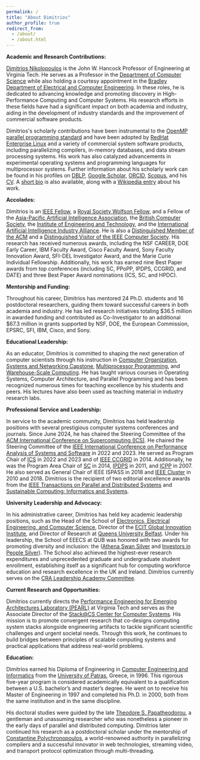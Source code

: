 ```yaml
---
permalink: /
title: "About Dimitrios"
author_profile: true
redirect_from: 
  - /about/
  - /about.html
---
```


**Academic and Research Contributions:**

[Dimitrios Nikolopoulos](https://en.wikipedia.org/wiki/Dimitrios_S._Nikolopoulos) is the John W. Hancock Professor of Engineering at Virginia Tech. He serves as a Professor in the [Department of Computer Science](https://www.cs.vt.edu) while also holding a courtesy appointment in the [Bradley Department of Electrical and Computer Engineering](https://ece.vt.edu/). In these roles, he is dedicated to advancing knowledge and promoting discovery in High-Performance Computing and Computer Systems. His research efforts in these fields have had a significant impact on both academia and industry, aiding in the development of industry standards and the improvement of commercial software products. 

Dimitrios's scholarly contributions have been instrumental to the [OpenMP parallel programming standard](https://www.openmp.org) and have been adopted by [RedHat Enterprise Linux](https://www.redhat.com/en/technologies/linux-platforms/enterprise-linux) and a variety of commercial system software products, including parallelizing compilers, in-memory databases, and data stream processing systems. His work has also catalyzed advancements in experimental operating systems and programming languages for multiprocessor systems. Further information about his scholarly work can be found in his profiles on [DBLP](https://dblp.org/pid/50/1235.html), [Google Scholar](https://scholar.google.com/citations?user=PkCuYUQAAAAJ&hl=en), [ORCID](https://orcid.org/0000-0003-0217-8307), [Scopus](https://www.scopus.com/authid/detail.uri?authorId=7004096576), and his [CV](./cv.pdf). A [short bio](./bio.txt) is also available, along with a [Wikipedia entry](https://en.wikipedia.org/wiki/Dimitrios_S._Nikolopoulos) about his work.

**Accolades:**

Dimitrios is an [IEEE Fellow](https://www.ieee.org/membership/fellows/index.html), a [Royal Society Wolfson Fellow](https://royalsociety.org/grants-schemes-awards/grants/royal-society-wolfson-fellowship/), and a Fellow of the [Asia-Pacific Artificial Intelligence Association](https://www.aaia-ai.org/fellows), the [British Computer Society](https://www.bcs.org/membership-and-registrations/become-a-member/bcs-fellowship/), the [Institute of Engineering and Technology](https://www.theiet.org/membership/become-a-member/fellow-membership/), and the [International Artificial Intelligence Industry Alliance](https://www.aiia-ai.org/). He is also a [Distinguished Member of the ACM](https://awards.acm.org/distinguished-members) and a [Distinguished Visitor of the IEEE Computer Society](https://www.computer.org/communities/professional-chapters/distinguished-visitors-program). His research has received numerous awards, including the NSF CAREER, DOE Early Career, IBM Faculty Award, Cisco Faculty Award, Sony Faculty Innovation Award, SFI-DEL Investigator Award, and the Marie Curie Individual Fellowship. Additionally, his work has earned nine Best Paper awards from top conferences (including SC, PPoPP, IPDPS, CCGRID, and DATE) and three Best Paper Award nominations (ICS, SC, and HPDC). 

**Mentorship and Funding:**

Throughout his career, Dimitrios has mentored 24 Ph.D. students and 16 postdoctoral researchers, guiding them toward successful careers in both academia and industry. 
He has led research initiatives totaling $36.5 million in awarded funding and contributed as Co-Investigator to an additional $67.3 million in grants supported by NSF, DOE, the European Commission, EPSRC, SFI, IBM, Cisco, and Sony.


**Educational Leadership:**

As an educator, Dimitrios is committed to shaping the next generation of computer scientists through his instruction in [Computer Organization](https://cs.vt.edu/Undergraduate/courses/CS2506.html), [Systems and Networking Capstone](https://cs.vt.edu/Undergraduate/courses/CS4284.html), [Multiprocessor Programming](https://cs.vt.edu/Graduate/Courses/GradCourseDescriptions.html#CS510), and [Warehouse-Scale Computing](https://cs.vt.edu/Graduate/Courses/GradCourseDescriptions.html#CS5914). He has taught various courses in Operating Systems, Computer Architecture, and Parallel Programming and has been recognized numerous times for teaching excellence by his students and peers. His lectures have also been used as teaching material in industry research labs.

**Professional Service and Leadership:**

In service to the academic community, Dimitrios has held leadership positions with several prestigious computer systems conferences and journals. Since June 2024, he has chaired the Steering Committee of the [ACM International Conference on Supercomputing (ICS)](https://www.ics-conference.org/). He chaired the Steering Committee of the [IEEE International Conference on Performance Analysis of Systems and Software](https://ispass.org) in 2022 and 2023. He served as Program Chair of [ICS](https://www.ics-conference.org) in 2022 and 2023 and of [IEEE CCGRID](http://datasys.cs.iit.edu/events/CCGrid2014/) in 2014. Additionally, he was the Program Area Chair of [SC](https://supercomputing.org) in 2014, [IPDPS](https://ipdps.org) in 2011, and [ICPP](https://www.icpp-conf.org) in 2007. He also served as General Chair of IEEE ISPASS in 2018 and [IEEE Cluster](https://clustercomp.org) in 2010 and 2018. Dimitrios is the recipient of two editorial excellence awards from the [IEEE Transactions on Parallel and Distributed Systems](https://ieeexplore.ieee.org/xpl/RecentIssue.jsp?punumber=71) and [Sustainable Computing: Informatics and Systems](https://www.sciencedirect.com/journal/sustainable-computing-informatics-and-systems). 


**University Leadership and Advocacy:**

In his administrative career, Dimitrios has held key academic leadership positions, such as the Head of the School of [Electronics, Electrical Engineering, and Computer Science](https://www.qub.ac.uk/schools/eeecs/), Director of the [ECIT Global Innovation Institute](https://www.google.com/search?client=safari&rls=en&q=ECIT+QUB&ie=UTF-8&oe=UTF-8&safe=active), and Director of Research at [Queens University Belfast](https://www.qub.ac.uk). Under his leadership, the School of EEECS at QUB was honored with two awards for promoting diversity and inclusion: the ([Athena Swan Silver](https://www.advance-he.ac.uk/equality-charters/athena-swan-charter) and [Investors in People Silver](https://www.investorsinpeople.com)). The School also achieved the highest-ever research expenditures and unprecedented graduate and undergraduate student enrollment, establishing itself as a significant hub for computing workforce education and research excellence in the UK and Ireland. Dimitrios currently serves on the [CRA Leadership Academy Committee](https://cra.org/cra-leadership-academy-for-faculty/).

**Current Research and Opportunities:**

Dimitrios currently directs the [Performance Engineering for Emerging Architectures Laboratory (PEARL)](https://www.linkedin.com/company/performance-of-emerging-architectures-laboratory) at Virginia Tech and serves as the Associate Director of the [Stack@CS Center for Computer Systems](https://www.google.com/search?client=safari&rls=en&q=Stack%40CS+VT&ie=UTF-8&oe=UTF-8&safe=active). His mission is to promote convergent research that co-designs computing system stacks alongside engineering artifacts to tackle significant scientific challenges and urgent societal needs. Through this work, he continues to build bridges between principles of scalable computing systems and practical applications that address real-world problems.

**Education:**

Dimitrios earned his Diploma of Engineering in [Computer Engineering and Informatics](https://www.ceid.upatras.gr) from the [University of Patras](https://www.upatras.gr), Greece, in 1996. This rigorous five-year program is considered academically equivalent to a qualification between a U.S. bachelor’s and master’s degree. He went on to receive his Master of Engineering in 1997 and completed his Ph.D. in 2000, both from the same institution and in the same discipline.

His doctoral studies were guided by the late [Theodore S. Papatheodorou](http://old.math.upatras.gr/~vrahatis/papers/other/AkrivisDGHKNSV16_APPL_NUMER_MATH_104_pp99-102_2016.pdf), a gentleman and unassuming researcher who was nonetheless a pioneer in the early days of parallel and distributed computing. Dimitrios later continued his research as a postdoctoral scholar under the mentorship of [Constantine Polychronopoulos](https://www.linkedin.com/in/constantinepolychronopoulos/), a world-renowned authority in parallelizing compilers and a successful innovator in web technologies, streaming video, and transport protocol optimization through multi-threading.

